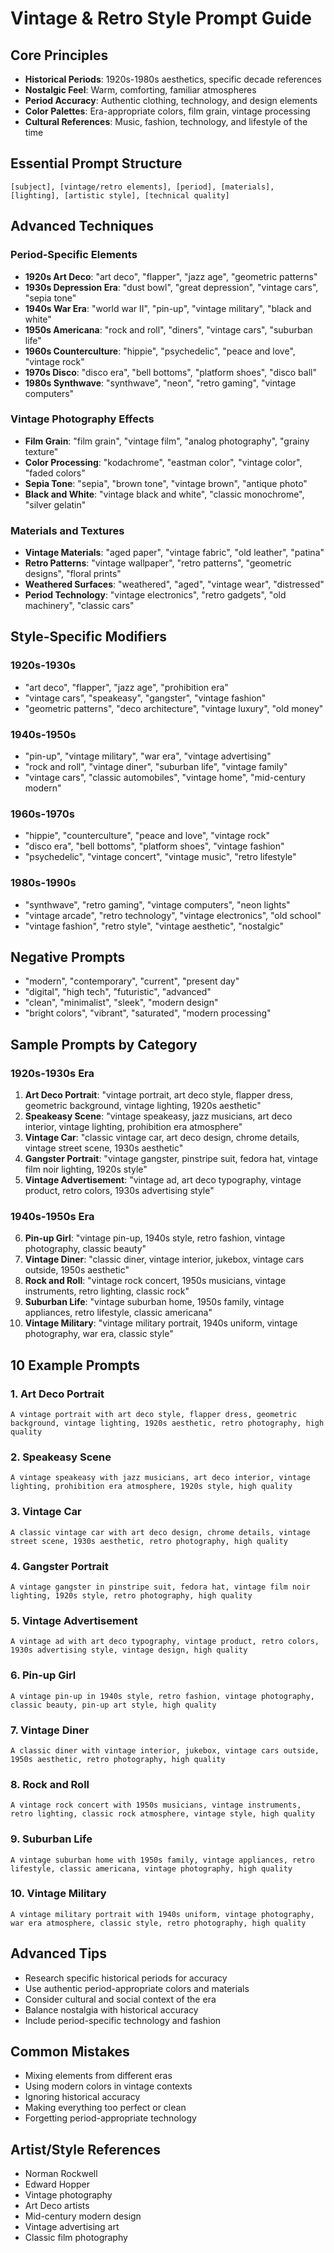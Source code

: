 # Vintage & Retro Style Prompt Guide

## Core Principles
- **Historical Periods**: 1920s-1980s aesthetics, specific decade references
- **Nostalgic Feel**: Warm, comforting, familiar atmospheres
- **Period Accuracy**: Authentic clothing, technology, and design elements
- **Color Palettes**: Era-appropriate colors, film grain, vintage processing
- **Cultural References**: Music, fashion, technology, and lifestyle of the time

## Essential Prompt Structure
```
[subject], [vintage/retro elements], [period], [materials], [lighting], [artistic style], [technical quality]
```

## Advanced Techniques

### Period-Specific Elements
- **1920s Art Deco**: "art deco", "flapper", "jazz age", "geometric patterns"
- **1930s Depression Era**: "dust bowl", "great depression", "vintage cars", "sepia tone"
- **1940s War Era**: "world war II", "pin-up", "vintage military", "black and white"
- **1950s Americana**: "rock and roll", "diners", "vintage cars", "suburban life"
- **1960s Counterculture**: "hippie", "psychedelic", "peace and love", "vintage rock"
- **1970s Disco**: "disco era", "bell bottoms", "platform shoes", "disco ball"
- **1980s Synthwave**: "synthwave", "neon", "retro gaming", "vintage computers"

### Vintage Photography Effects
- **Film Grain**: "film grain", "vintage film", "analog photography", "grainy texture"
- **Color Processing**: "kodachrome", "eastman color", "vintage color", "faded colors"
- **Sepia Tone**: "sepia", "brown tone", "vintage brown", "antique photo"
- **Black and White**: "vintage black and white", "classic monochrome", "silver gelatin"

### Materials and Textures
- **Vintage Materials**: "aged paper", "vintage fabric", "old leather", "patina"
- **Retro Patterns**: "vintage wallpaper", "retro patterns", "geometric designs", "floral prints"
- **Weathered Surfaces**: "weathered", "aged", "vintage wear", "distressed"
- **Period Technology**: "vintage electronics", "retro gadgets", "old machinery", "classic cars"

## Style-Specific Modifiers

### 1920s-1930s
- "art deco", "flapper", "jazz age", "prohibition era"
- "vintage cars", "speakeasy", "gangster", "vintage fashion"
- "geometric patterns", "deco architecture", "vintage luxury", "old money"

### 1940s-1950s
- "pin-up", "vintage military", "war era", "vintage advertising"
- "rock and roll", "vintage diner", "suburban life", "vintage family"
- "vintage cars", "classic automobiles", "vintage home", "mid-century modern"

### 1960s-1970s
- "hippie", "counterculture", "peace and love", "vintage rock"
- "disco era", "bell bottoms", "platform shoes", "vintage fashion"
- "psychedelic", "vintage concert", "vintage music", "retro lifestyle"

### 1980s-1990s
- "synthwave", "retro gaming", "vintage computers", "neon lights"
- "vintage arcade", "retro technology", "vintage electronics", "old school"
- "vintage fashion", "retro style", "vintage aesthetic", "nostalgic"

## Negative Prompts
- "modern", "contemporary", "current", "present day"
- "digital", "high tech", "futuristic", "advanced"
- "clean", "minimalist", "sleek", "modern design"
- "bright colors", "vibrant", "saturated", "modern processing"

## Sample Prompts by Category

### 1920s-1930s Era
1. **Art Deco Portrait**: "vintage portrait, art deco style, flapper dress, geometric background, vintage lighting, 1920s aesthetic"
2. **Speakeasy Scene**: "vintage speakeasy, jazz musicians, art deco interior, vintage lighting, prohibition era atmosphere"
3. **Vintage Car**: "classic vintage car, art deco design, chrome details, vintage street scene, 1930s aesthetic"
4. **Gangster Portrait**: "vintage gangster, pinstripe suit, fedora hat, vintage film noir lighting, 1920s style"
5. **Vintage Advertisement**: "vintage ad, art deco typography, vintage product, retro colors, 1930s advertising style"

### 1940s-1950s Era
6. **Pin-up Girl**: "vintage pin-up, 1940s style, retro fashion, vintage photography, classic beauty"
7. **Vintage Diner**: "classic diner, vintage interior, jukebox, vintage cars outside, 1950s aesthetic"
8. **Rock and Roll**: "vintage rock concert, 1950s musicians, vintage instruments, retro lighting, classic rock"
9. **Suburban Life**: "vintage suburban home, 1950s family, vintage appliances, retro lifestyle, classic americana"
10. **Vintage Military**: "vintage military portrait, 1940s uniform, vintage photography, war era, classic style"

## 10 Example Prompts

### 1. Art Deco Portrait
```
A vintage portrait with art deco style, flapper dress, geometric background, vintage lighting, 1920s aesthetic, retro photography, high quality
```

### 2. Speakeasy Scene
```
A vintage speakeasy with jazz musicians, art deco interior, vintage lighting, prohibition era atmosphere, 1920s style, high quality
```

### 3. Vintage Car
```
A classic vintage car with art deco design, chrome details, vintage street scene, 1930s aesthetic, retro photography, high quality
```

### 4. Gangster Portrait
```
A vintage gangster in pinstripe suit, fedora hat, vintage film noir lighting, 1920s style, retro photography, high quality
```

### 5. Vintage Advertisement
```
A vintage ad with art deco typography, vintage product, retro colors, 1930s advertising style, vintage design, high quality
```

### 6. Pin-up Girl
```
A vintage pin-up in 1940s style, retro fashion, vintage photography, classic beauty, pin-up art style, high quality
```

### 7. Vintage Diner
```
A classic diner with vintage interior, jukebox, vintage cars outside, 1950s aesthetic, retro photography, high quality
```

### 8. Rock and Roll
```
A vintage rock concert with 1950s musicians, vintage instruments, retro lighting, classic rock atmosphere, vintage style, high quality
```

### 9. Suburban Life
```
A vintage suburban home with 1950s family, vintage appliances, retro lifestyle, classic americana, vintage photography, high quality
```

### 10. Vintage Military
```
A vintage military portrait with 1940s uniform, vintage photography, war era atmosphere, classic style, retro photography, high quality
```

## Advanced Tips
- Research specific historical periods for accuracy
- Use authentic period-appropriate colors and materials
- Consider cultural and social context of the era
- Balance nostalgia with historical accuracy
- Include period-specific technology and fashion

## Common Mistakes
- Mixing elements from different eras
- Using modern colors in vintage contexts
- Ignoring historical accuracy
- Making everything too perfect or clean
- Forgetting period-appropriate technology

## Artist/Style References
- Norman Rockwell
- Edward Hopper
- Vintage photography
- Art Deco artists
- Mid-century modern design
- Vintage advertising art
- Classic film photography

